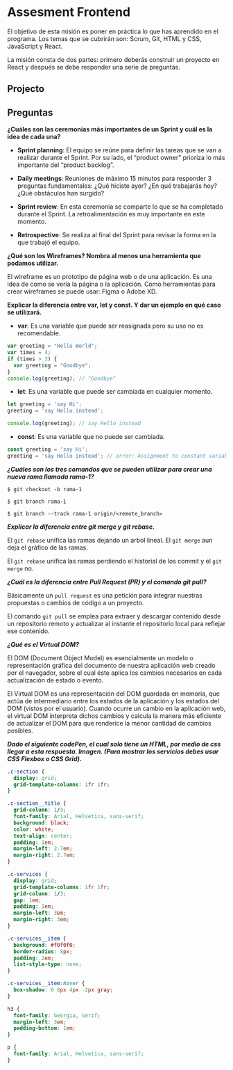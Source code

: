 # Assesment Frontend

El objetivo de esta misión es poner en práctica lo que has aprendido en el programa. Los temas que se cubrirán son: Scrum, Git, HTML y CSS, JavaScript y React.

La misión consta de dos partes: primero deberás construir un proyecto en React y después se debe responder una serie de preguntas.

## Projecto

## Preguntas

**¿Cuáles son las ceremonias más importantes de un Sprint y cuál es la idea de cada una?**

- **Sprint planning**: El equipo se reúne para definir las tareas que se van a realizar durante el Sprint. Por su lado, el “product owner” prioriza lo más importante del “product backlog”.

- **Daily meetings**: Reuniones de máximo 15 minutos para responder 3 preguntas fundamentales: ¿Qué hiciste ayer? ¿En qué trabajarás hoy? ¿Qué obstáculos han surgido?

- **Sprint review**: En esta ceremonia se comparte lo que se ha completado durante el Sprint. La retroalimentación es muy importante en este momento.

- **Retrospective**: Se realiza al final del Sprint para revisar la forma en la que trabajó el equipo.

**¿Qué son los Wireframes? Nombra al menos una herramienta que podamos utilizar.**

El wireframe es un prototipo de página web o de una aplicación. Es una idea de como se vería la página o la aplicación. Como herramientas para crear wireframes se puede usar: Figma o Adobe XD.

**Explicar la diferencia entre var, let y const. Y dar un ejemplo en qué caso se utilizará.**

- **var**: Es una variable que puede ser reasignada pero su uso no es recomendable.

```js
var greeting = "Hello World";
var times = 4;
if (times > 3) {
  var greeting = "Goodbye";
}
console.log(greeting); // "Goodbye"
```
- **let**: Es una variable que puede ser cambiada en cualquier momento.

```js
let greeting = 'say Hi';
greeting = 'say Hello instead';

console.log(greeting); // say Hello instead
```
- **const**: Es una variable que no puede ser cambiada.
```js
const greeting = 'say Hi';
greeting = 'say Hello instead'; // error: Assignment to constant variable.
```
***¿Cuáles son los tres comandos que se pueden utilizar para crear una nueva rama llamada rama-1?***

`$ git checkout -b rama-1`

`$ git branch rama-1`

`$ git branch --track rama-1 origin/<remote_branch>`

***Explicar la diferencia entre git merge y git rebase.***

El `git rebase` unifica las ramas dejando un arbol lineal. El `git merge` aun deja el gráfico de las ramas.

El `git rebase` unifica las ramas perdiendo el historial de los commit y el `git merge` no. 

***¿Cuál es la diferencia entre Pull Request (PR) y el comando git pull?***

Básicamente un `pull request` es una petición para integrar nuestras propuestas o cambios de código a un proyecto.

El comando `git pull` se emplea para extraer y descargar contenido desde un repositorio remoto y actualizar al instante el repositorio local para reflejar ese contenido.

***¿Qué es el Virtual DOM?***

El DOM (Document Object Model) es esencialmente un modelo o representación gráfica del documento de nuestra aplicación web creado por el navegador, sobre el cual éste aplica los cambios necesarios en cada actualización de estado o evento.

El Virtual DOM es una representación del DOM guardada en memoria, que actúa de intermediario entre los estados de la aplicación y los estados del DOM (vistos por el usuario). Cuando ocurre un cambio en la aplicación web, el virtual DOM interpreta dichos cambios y calcula la manera más eficiente de actualizar el DOM para que renderice la menor cantidad de cambios posibles.

***Dado el siguiente codePen, el cual solo tiene un HTML, por medio de css llegar a esta respuesta. Imagen. (Para mostrar los servicios debes usar CSS Flexbox o CSS Grid).***

```css
.c-section {
  display: grid;
  grid-template-columns: 1fr 1fr;
}

.c-section__title {
  grid-column: 1/3;
  font-family: Arial, Helvetica, sans-serif;
  background: black;
  color: white;
  text-align: center;
  padding: 1em;
  margin-left: 2.7em;
  margin-right: 2.7em;
}

.c-services {
  display: grid;
  grid-template-columns: 1fr 1fr;
  grid-column: 1/3;
  gap: 1em;
  padding: 1em;
  margin-left: 3em;
  margin-right: 3em;
}

.c-services__item {
  background: #f0f0f0;
  border-radius: 8px;
  padding: 2em;
  list-style-type: none;
}

.c-services__item:hover {
  box-shadow: 0 8px 4px -2px gray;
}

h3 {
  font-family: Georgia, serif;
  margin-left: 3em;
  padding-bottom: 1em;
}

p {
  font-family: Arial, Helvetica, sans-serif;
}
```